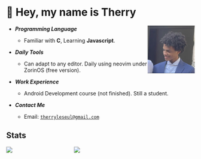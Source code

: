 # 👋 Hey, my name is Therry

<img align="right" width="25%" src="./IMG-2533.jpg"/>

- ***Programming Language***

  * Familiar with **C**, Learning **Javascript**.

- ***Daily Tools***

  * Can adapt to any editor. Daily using neovim under ZorinOS (free version).

- ***Work Experience***

  * Android Development course (not finished). Still a student.

- ***Contact Me***

  * Email: [`therryleseul@gmail.com`](mailto:therryleseul@gmail.com)

## Stats

<p>
<a href="https://github.com/TherryHilaire?tab=repositories"><img align="left" width="36%" src="https://github-readme-stats.vercel.app/api/top-langs/?username=TherryHilaire&layout=compact&hide=html,roff&exclude_repo=MacOS-Hackintosh&theme=gruvbox"/></a>
<a href="https://github.com/TherryHilaire"><img width="43%" src="https://github-readme-stats.vercel.app/api?username=TherryHilaire&show_icons=true&theme=gruvbox"/></a>
</p>
